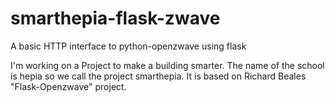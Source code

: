 # smarthepia-flask-zwave
A basic HTTP interface to python-openzwave using flask

I'm working on a Project to make a building smarter. The name of the school is hepia so we call the project smarthepia.
It is based on Richard Beales "Flask-Openzwave" project.
